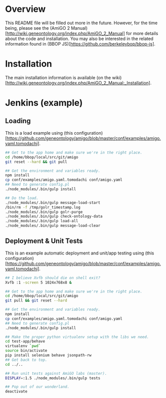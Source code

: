 # Overview

  This README file will be filled out more in the future. However, for
  the time being, please see the (AmiGO 2 Manual)[http://wiki.geneontology.org/index.php/AmiGO_2_Manual] for more details about
  the code and installation. You may also be interested in the related
  information found in (BBOP JS)[https://github.com/berkeleybop/bbop-js].

# Installation

The main installation information is available (on the wiki)[http://wiki.geneontology.org/index.php/AmiGO_2_Manual:_Installation].

# Jenkins (example)

## Loading

This is a load example using (this configuration)[https://github.com/geneontology/amigo/blob/master/conf/examples/amigo.yaml.tomodachi].

```bash
## Get to the app home and make sure we're in the right place.
cd /home/bbop/local/src/git/amigo
git reset --hard && git pull

## Get the environment and variables ready.
npm install
cp conf/examples/amigo.yaml.tomodachi conf/amigo.yaml
## Need to generate config.pl
./node_modules/.bin/gulp install

## Do the load.
./node_modules/.bin/gulp message-load-start
/bin/rm -f /tmp/golr_timestamp.log
./node_modules/.bin/gulp golr-purge
./node_modules/.bin/gulp check-ontology-data
./node_modules/.bin/gulp load-all
./node_modules/.bin/gulp message-load-clear
```

## Deployment & Unit Tests

This is an example automatic deployment and unit/app testing using (this configuration)[https://github.com/geneontology/amigo/blob/master/conf/examples/amigo.yaml.tomodachi].

```bash
## I believe Xvfb should die on shell exit?
Xvfb :1 -screen 5 1024x768x8 &

## Get to the app home and make sure we're in the right place.
cd /home/bbop/local/src/git/amigo
git pull && git reset --hard

## Get the environment and variables ready.
npm install
cp conf/examples/amigo.yaml.tomodachi conf/amigo.yaml
## Need to generate config.pl
./node_modules/.bin/gulp install

## Make the proper python virtualenv setup with the libs we need.
cd test-app/behave
virtualenv `pwd`
source bin/activate
pip install selenium behave jsonpath-rw
## Get back to top.
cd ../..

## Run unit tests against AmiGO labs (master).
DISPLAY=:1.5 ./node_modules/.bin/gulp tests

## Pop out of our wonderland.
deactivate
```

